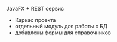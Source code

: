 JavaFX + REST сервис 
+ Каркас проекта 
+ отдельный модуль для работы с БД
+ добавлены формы для справочников